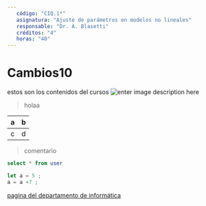 ```yaml
---
   código: "CIQ.1*"
   asignatura: "Ajuste de parámetros en modelos no lineales"
   responsable: "Dr. A. Blasetti"
   créditos: "4"
   horas: "40"
---
```

# Cambios10
estos son los contenidos del cursos
![enter image description here](https://i1.wp.com/diariocronica.com.ar/wp-content/uploads/2018/11/borrador-autom%C3%A1tico-133.jpg?fit=1200,800&ssl=1)

> holaa

| a | b |
|---|---|
| c | d |

> comentario



```sql
select * from user
```

```javascript
let a = 5 ;
a = a +7 ;
```
[pagina del departamento de informática](http://www.dinfo.ing.unp.edu.ar)
<!--stackedit_data:
eyJoaXN0b3J5IjpbMTcyMTI0NjI2NywxMzMzMDExNzcxLC00ND
M3MjQwMDQsMjA3NDUwNzUxNywyOTc3NzE3NDIsLTE0Nzg5NjQw
MzMsMTAzOTI2NzQ4OCwtNzM3NDY4Mjg3LDE3ODA3NjMyMzQsLT
gwMTQxNzQxNCwtMTcwMDYzMzMxMSwtODAxNDE3NDE0LC0yMTMy
NDQ1MTU4LDI4MDg2MTM4OCwtMTY3NzAwMDQ2MywtNzkxNzUyNj
c5LC0xMTc1MDE5NDA4LC0xMDY1NjM3MjE2LC0xNTg5NjUwMjc1
LDQwNDYxODM5OV19
-->